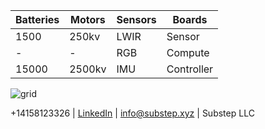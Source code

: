 |**Batteries**| **Motors** | **Sensors** | Boards|
|--|--|--|--|
|1500| 250kv|LWIR |Sensor|
| - | -|RGB|Compute|
|15000| 2500kv|IMU|Controller|

![grid](https://img.freepik.com/free-vector/dark-background-with-purple-squares_1053-430.jpg)

\+14158123326 | [LinkedIn](https://linkedin.com/company/substep)  | info@substep.xyz | Substep LLC 
